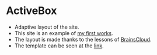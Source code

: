 # ActiveBox
- Adaptive layout of the site.
- This site is an example of [my first works](https://xyzelena.github.io/ActiveBox/).
- The layout is made thanks to the lessons of [BrainsCloud](https://files.brainscloud.ru/files/verstka-sajta-s-nulya-activebox).
- The template can be seen at the [link](https://drive.google.com/file/d/1w7kuX0COJc68KNz0B67eMafb942yTKBG/view). 
